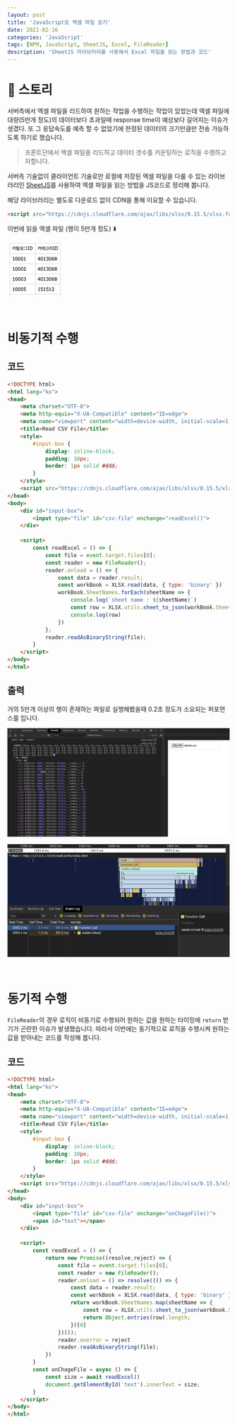 ```yaml
---
layout: post
title: 'JavaScript로 엑셀 파일 읽기'
date: 2021-02-16
categories: 'JavaScript'
tags: [NPM, JavaScript, SheetJS, Excel, FileReader]
description: 'SheetJS 라이브러리를 사용해서 Excel 파일을 읽는 방법과 코드'
---
```


# 📖 스토리

서버측에서 엑셀 파일을 리드하여 원하는 작업을 수행하는 작업이 있었는데 엑셀 파일에 대량(5만개 정도)의 데이터보다 초과일때 response time이 예상보다 길어지는 이슈가 생겼다. 또 그 응답속도를 예측 할 수 없었기에 한정된 데이터의 크기만큼만 전송 가능하도록 하기로 했습니다.

> 프론트단에서 엑셀 파일을 리드하고 데이터 갯수를 카운팅하는 로직을 수행하고자합니다.

서버측 기술없이 클라이언트 기술로만 로컬에 저장된 엑셀 파일을 다룰 수 있는 라이브러리인 [SheetJS](https://github.com/SheetJS/sheetjs)를 사용하여 엑셀 파일을 읽는 방법을 JS코드로 정리해 봅니다.

해당 라이브러리는 별도로 다운로드 없이 CDN을 통해 이요할 수 있습니다.

```html
<script src="https://cdnjs.cloudflare.com/ajax/libs/xlsx/0.15.5/xlsx.full.min.js"></script>
```

이번에 읽을 엑셀 파일 (행이 5만개 정도) ⬇️ 

![](/assets/posts/csv-file-reader-using-sheetjs/excelimg.png) 

<br>

# 비동기적 수행

## 코드

```html
<!DOCTYPE html>
<html lang="ko">
<head>
    <meta charset="UTF-8">
    <meta http-equiv="X-UA-Compatible" content="IE=edge">
    <meta name="viewport" content="width=device-width, initial-scale=1.0">
    <title>Read CSV File</title>
    <style>
        #input-box {
            display: inline-block;
            padding: 10px;
            border: 1px solid #ddd;
        }
    </style>
    <script src="https://cdnjs.cloudflare.com/ajax/libs/xlsx/0.15.5/xlsx.full.min.js"></script>
</head>
<body>
    <div id="input-box">
        <input type="file" id="csv-file" onchange="readExcel()">
    </div>

    <script>
        const readExcel = () => {
            const file = event.target.files[0];
            const reader = new FileReader();
            reader.onload = () => {
                const data = reader.result;
                const workBook = XLSX.read(data, { type: 'binary' })
                workBook.SheetNames.forEach(sheetName => {
                    console.log(`sheet name : ${sheetName}`)
                    const row = XLSX.utils.sheet_to_json(workBook.Sheets[sheetName])
                    console.log(row)
                })
            };
            reader.readAsBinaryString(file);
        }
    </script>
</body>
</html>
```

## 출력

거의 5만개 이상의 행이 존재하는 파일로 실행해봤을때 0.2초 정도가 소요되는 퍼포먼스를 입니다.

![print img](/assets/posts/csv-file-reader-using-sheetjs/excelprintimg.png)

![performance](/assets/posts/csv-file-reader-using-sheetjs/performance.png)

<br>

# 동기적 수행

`FileReader`의 경우 로직이 비동기로 수행되어 원하는 값을 원하는 타이밍에 `return` 받기가 곤란한 이슈가 발생했습니다. 따라서 이번에는 동기적으로 로직을 수행시켜 원하는 값을 받아내는 코드를 작성해 봅니다.

## 코드

```html
<!DOCTYPE html>
<html lang="ko">
<head>
    <meta charset="UTF-8">
    <meta http-equiv="X-UA-Compatible" content="IE=edge">
    <meta name="viewport" content="width=device-width, initial-scale=1.0">
    <title>Read CSV File</title>
    <style>
        #input-box {
            display: inline-block;
            padding: 10px;
            border: 1px solid #ddd;
        }
    </style>
    <script src="https://cdnjs.cloudflare.com/ajax/libs/xlsx/0.15.5/xlsx.full.min.js"></script>
</head>
<body>
    <div id="input-box">
        <input type="file" id="csv-file" onchange="onChageFile()">
        <span id="text"></span>
    </div>

    <script>
        const readExcel = () => {
            return new Promise((resolve,reject) => {
                const file = event.target.files[0];
                const reader = new FileReader();
                reader.onload = () => resolve((() => {
                    const data = reader.result;
                    const workBook = XLSX.read(data, { type: 'binary' })
                    return workBook.SheetNames.map(sheetName => {
                        const row = XLSX.utils.sheet_to_json(workBook.Sheets[sheetName]);
                        return Object.entries(row).length;
                    })[0]
                })());
                reader.onerror = reject
                reader.readAsBinaryString(file);
            })
        }
        const onChageFile = async () => {
            const size = await readExcel()
            document.getElementById('text').innerText = size;
        }
    </script>
</body>
</html>
```